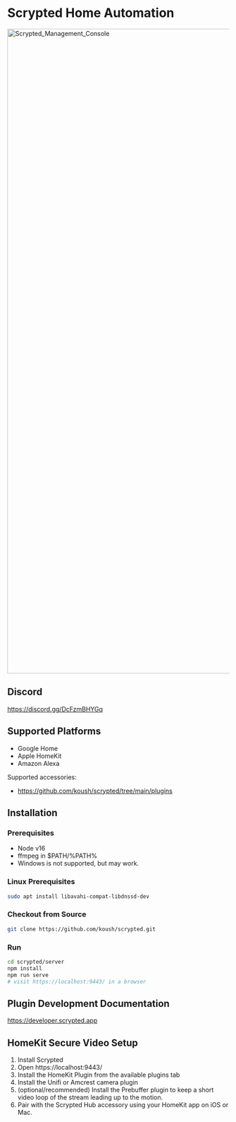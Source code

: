 # Scrypted Home Automation

<img width="1460" alt="Scrypted_Management_Console" src="https://user-images.githubusercontent.com/73924/131903488-722d87ac-a0b0-40fe-b605-326e6b886e35.png">

## Discord

https://discord.gg/DcFzmBHYGq

## Supported Platforms

 * Google Home
 * Apple HomeKit
 * Amazon Alexa

Supported accessories: 
 * https://github.com/koush/scrypted/tree/main/plugins

## Installation

### Prerequisites

* Node v16
* ffmpeg in $PATH/%PATH%
* Windows is not supported, but may work.

### Linux Prerequisites

```sh
sudo apt install libavahi-compat-libdnssd-dev
```

### Checkout from Source

```sh
git clone https://github.com/koush/scrypted.git
```

### Run

```sh
cd scrypted/server
npm install
npm run serve
# visit https://localhost:9443/ in a browser
```

## Plugin Development Documentation

https://developer.scrypted.app

## HomeKit Secure Video Setup

1. Install Scrypted
2. Open https://localhost:9443/
3. Install the HomeKit Plugin from the available plugins tab
4. Install the Unifi or Amcrest camera plugin
5. (optional/recommended) Install the Prebuffer plugin to keep a short video loop of the stream leading up to the motion.
6. Pair with the Scrypted Hub accessory using your HomeKit app on iOS or Mac.

